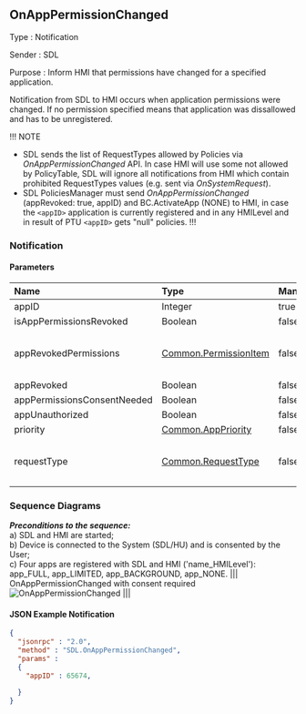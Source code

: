 ## OnAppPermissionChanged

Type
: Notification

Sender
: SDL

Purpose
: Inform HMI that permissions have changed for a specified application.

Notification from SDL to HMI occurs when application permissions were changed. If no permission specified means that application was dissallowed and has to be unregistered.

!!! NOTE    
   - SDL sends the list of RequestTypes allowed by Policies via _OnAppPermissionChanged_ API. In case HMI will use some not allowed by PolicyTable, SDL will ignore all notifications from HMI which contain prohibited RequestTypes values (e.g. sent via _OnSystemRequest_).
   - SDL PoliciesManager must send _OnAppPermissionChanged_ (appRevoked: true, appID) and BC.ActivateApp (NONE) to HMI, in case the `<appID>` application is currently registered and in any HMILevel and in result of PTU `<appID>` gets "null" policies. 
!!!

### Notification

#### Parameters

|Name|Type|Mandatory|Additional|
|:---|:---|:--------|:---------|
|appID|Integer|true|-|
|isAppPermissionsRevoked|Boolean|false|-|
|appRevokedPermissions|[Common.PermissionItem]|false|array: true<br>minsize: 1<br>maxsize: 100|
|appRevoked|Boolean|false|-|
|appPermissionsConsentNeeded|Boolean|false|-|
|appUnauthorized|Boolean|false|-|
|priority|[Common.AppPriority]|false|-|
|requestType|[Common.RequestType]|false|array: true<br>minsize: 0<br>maxsize: 100|

[Common.PermissionItem]: ../../common/structs/#permissionitem
[Common.AppPriority]: ../../common/enums/#apppriority
[Common.RequestType]: ../../common/enums/#requesttype

### Sequence Diagrams
_**Preconditions to the sequence:**_   
a) SDL and HMI are started;   
b) Device is connected to the System (SDL/HU) and is consented by the User;   
c) Four apps are registered with SDL and HMI ('name_HMILevel'): app_FULL, app_LIMITED, app_BACKGROUND, app_NONE.
|||
OnAppPermissionChanged with consent required
![OnAppPermissionChanged](./assets/OnAppPermissionChanged.png)
|||

#### JSON Example Notification
```json
{
  "jsonrpc" : "2.0",
  "method" : "SDL.OnAppPermissionChanged",
  "params" :  
  {
    "appID" : 65674,

  }
}
```
